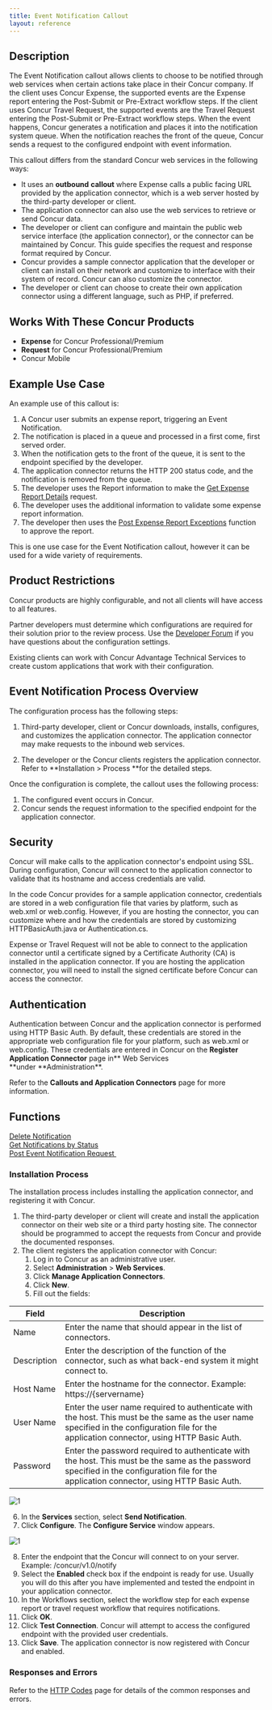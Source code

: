 ```yaml
---
title: Event Notification Callout 
layout: reference
---
```


## Description
The Event Notification callout allows clients to choose to be notified through web services when certain actions take place in their Concur company. If the client uses Concur Expense, the supported events are the Expense report entering the Post-Submit or Pre-Extract workflow steps. If the client uses Concur Travel Request, the supported events are the Travel Request entering the Post-Submit or Pre-Extract workflow steps. When the event happens, Concur generates a notification and places it into the notification system queue. When the notification reaches the front of the queue, Concur sends a request to the configured endpoint with event information.

This callout differs from the standard Concur web services in the following ways:

* It uses an **outbound** **callout** where Expense calls a public facing URL provided by the application connector, which is a web server hosted by the third-party developer or client.  
* The application connector can also use the web services to retrieve or send Concur data.
* The developer or client can configure and maintain the public web service interface (the application connector), or the connector can be maintained by Concur. This guide specifies the request and response format required by Concur.
* Concur provides a sample connector application that the developer or client can install on their network and customize to interface with their system of record. Concur can also customize the connector.
* The developer or client can choose to create their own application connector using a different language, such as PHP, if preferred.


## Works With These Concur Products
* **Expense** for Concur Professional/Premium
* **Request** for Concur Professional/Premium
* Concur Mobile

## Example Use Case

An example use of this callout is:

1. A Concur user submits an expense report, triggering an Event Notification.
2. The notification is placed in a queue and processed in a first come, first served order.
3. When the notification gets to the front of the queue, it is sent to the endpoint specified by the developer.
4. The application connector returns the HTTP 200 status code, and the notification is removed from the queue.
5. The developer uses the Report information to make the [Get Expense Report Details][2] request.
6. The developer uses the additional information to validate some expense report information.
7. The developer then uses the [Post Expense Report Exceptions][3] function to approve the report.

This is one use case for the Event Notification callout, however it can be used for a wide variety of requirements.

## Product Restrictions
Concur products are highly configurable, and not all clients will have access to all features.

Partner developers must determine which configurations are required for their solution prior to the review process. Use the [Developer Forum][5] if you have questions about the configuration settings.

Existing clients can work with Concur Advantage Technical Services to create custom applications that work with their configuration.

## Event Notification Process Overview

The configuration process has the following steps:

1. Third-party developer, client or Concur downloads, installs, configures, and customizes the application connector. The application connector may make requests to the inbound web services.  
 
2. The developer or the Concur clients registers the application connector.  
  Refer to **Installation \> Process **for the detailed steps.

Once the configuration is complete, the callout uses the following process:

1. The configured event occurs in Concur.
2. Concur sends the request information to the specified endpoint for the application connector.

## Security
Concur will make calls to the application connector's endpoint using SSL. During configuration, Concur will connect to the application connector to validate that its hostname and access credentials are valid.

In the code Concur provides for a sample application connector, credentials are stored in a web configuration file that varies by platform, such as web.xml or web.config. However, if you are hosting the connector, you can customize where and how the credentials are stored by customizing HTTPBasicAuth.java or Authentication.cs.

Expense or Travel Request will not be able to connect to the application connector until a certificate signed by a Certificate Authority (CA) is installed in the application connector. If you are hosting the application connector, you will need to install the signed certificate before Concur can access the connector.

## Authentication
Authentication between Concur and the application connector is performed using HTTP Basic Auth. By default, these credentials are stored in the appropriate web configuration file for your platform, such as web.xml or web.config. These credentials are entered in Concur on the **Register Application Connector** page in\*\* Web Services **under **Administration\*\*.

Refer to the **Callouts and Application Connectors** page for more information.

## Functions
[Delete Notification][9]  
[Get Notifications by Status][10]  
[Post Event Notification Request ][11]  


### Installation Process
The installation process includes installing the application connector, and registering it with Concur.

1. The third-party developer or client will create and install the application connector on their web site or a third party hosting site. The connector should be programmed to accept the requests from Concur and provide the documented responses. 
2. The client registers the application connector with Concur:
   1. Log in to Concur as an administrative user.
   2. Select **Administration** \> **Web Services**.
   3. Click **Manage Application Connectors**.
   4. Click **New**.
   5. Fill out the fields:     
   
   
  |  Field       |  Description |
  |--------------|--------------|
  |  Name        |  Enter the name that should appear in the list of connectors.| 
  |  Description |  Enter the description of the function of the connector, such as what back-end system it might connect to. |
  |  Host Name   |  Enter the hostname for the connector. Example: https://{servername} |
  |  User Name   |  Enter the user name required to authenticate with the host. This must be the same as the user name specified in the configuration file for the application connector, using HTTP Basic Auth. |
  |  Password    |  Enter the password required to authenticate with the host. This must be the same as the password specified in the configuration file for the application connector, using HTTP Basic Auth. |


  ![1][image-1]  

  6. In the **Services** section, select **Send Notification**.
  7. Click **Configure**. The **Configure Service** window appears.    

  ![1][image-2]  

  8. Enter the endpoint that the Concur will connect to on your server. Example: /concur/v1.0/notify
  9. Select the **Enabled** check box if the endpoint is ready for use. Usually you will do this after you have implemented and tested the endpoint in your application connector.
  10. In the Workflows section, select the workflow step for each expense report or travel request workflow that requires notifications.
  11. Click **OK**.
  12. Click **Test Connection**. Concur will attempt to access the configured endpoint with the provided user credentials.
  13. Click **Save**. The application connector is now registered with Concur and enabled.

### Responses and Errors
Refer to the [HTTP Codes][16] page for details of the common responses and errors.

 

  
[2]:  /api-reference/expense/expense-report/reports.html
[3]:  /api-reference/expense/expense-report/post-report-exceptions.html
[4]:  /docs/overviews/index.html
[5]:  http://forum.developer.concur.com/
[6]:  /docs/overviews/index.html
[7]:  https://developer.concur.com/api-documentation/core-concepts
[8]:  /docs/overviews/index.html
[9]:  /api-reference/callouts/delete-notification.html
[10]: /api-reference/callouts/get-notifications-status.html
[11]: /api-reference/callouts/post-event-notification.html
[12]: /callouts/event-notification#installproc
[13]: /callouts/event-notification#responses
[14]: https://github.com/concurtech
[15]: /docs/overviews/index.html
[16]: /tools-support/reference/http-codes.html

[image-1]:  https://developer.concur.com/sites/default/files/EventNotify1.png
[image-2]:  https://developer.concur.com/sites/default/files/SendNotification.png
